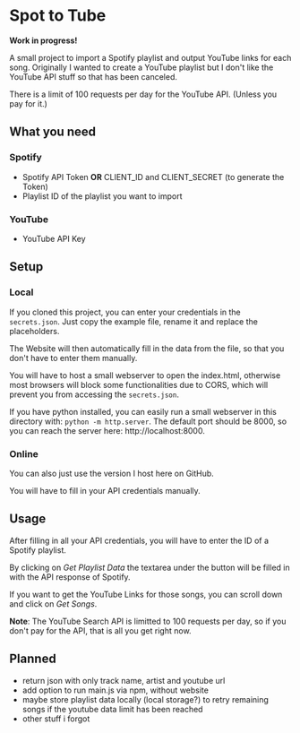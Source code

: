 # Spot to Tube

**Work in progress!**

A small project to import a Spotify playlist and output YouTube links for each song. Originally I wanted to create a YouTube playlist but I don't like the YouTube API stuff so that has been canceled.

There is a limit of 100 requests per day for the YouTube API. (Unless you pay for it.)

## What you need
### Spotify
- Spotify API Token **OR** CLIENT_ID and CLIENT_SECRET (to generate the Token)
- Playlist ID of the playlist you want to import
### YouTube
- YouTube API Key

## Setup
### Local
If you cloned this project, you can enter your credentials in the `secrets.json`. Just copy the example file, rename it and replace the placeholders.

The Website will then automatically fill in the data from the file, so that you don't have to enter them manually.

You will have to host a small webserver to open the index.html, otherwise most browsers will block some functionalities due to CORS, which will prevent you from accessing the `secrets.json`. 

If you have python installed, you can easily run a small webserver in this directory with: `python -m http.server`. The default port should be 8000, so you can reach the server here: http://localhost:8000.

### Online
You can also just use the version I host here on GitHub.

You will have to fill in your API credentials manually.

## Usage
After filling in all your API credentials, you will have to enter the ID of a Spotify playlist.

By clicking on _Get Playlist Data_ the textarea under the button will be filled in with the API response of Spotify.

If you want to get the YouTube Links for those songs, you can scroll down and click on _Get Songs_.

__Note__: The YouTube Search API is limitted to 100 requests per day, so if you don't pay for the API, that is all you get right now.

## Planned
- return json with only track name, artist and youtube url
- add option to run main.js via npm, without website
- maybe store playlist data locally (local storage?) to retry remaining songs if the youtube data limit has been reached
- other stuff i forgot